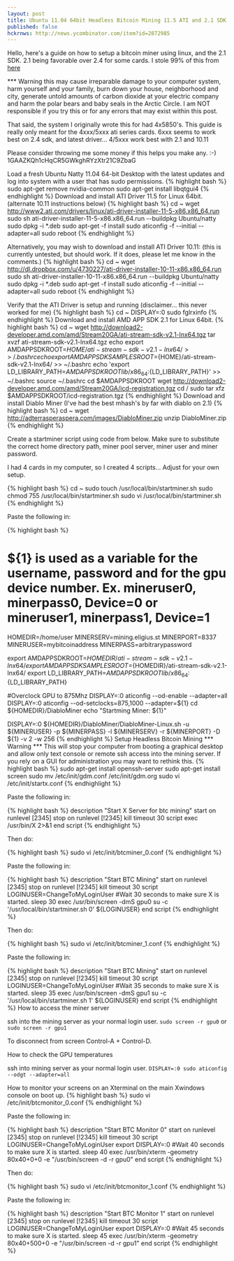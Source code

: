 ```yaml
---
layout: post
title: Ubuntu 11.04 64bit Headless Bitcoin Mining 11.5 ATI and 2.1 SDK
published: false
hckrnws: http://news.ycombinator.com/item?id=2872985
---
```


Hello, here's a guide on how to setup a bitcoin miner using linux, and the 2.1 SDK. 2.1 being favorable over 2.4 for some cards. I stole 99% of this from [here](http://forum.bitcoin.org/index.php?topic=9239.0)

*** Warning this may cause irreparable damage to your computer system, harm yourself and your family, burn down your house, neighborhood and city, generate untold amounts of carbon dioxide at your electric company and harm the polar bears and baby seals in the Arctic Circle.  I am NOT responsible if you try this or for any errors that may exist within this post.

That said, the system I originally wrote this for had 4x5850's. This guide is really only meant for the 4xxx/5xxx ati series cards. 6xxx seems to work best on 2.4 sdk, and latest driver... 4/5xxx work best with 2.1 and 10.11

Please consider throwing me some money if this helps you make any. :-) 1GAAZKQh1cHqCR5GWkghRYzXtr21C9ZbaG

Load a fresh Ubuntu Natty 11.04 64-bit Desktop with the latest updates and log into system with a user that has sudo permissions.
{% highlight bash %}
sudo apt-get remove nvidia-common
sudo apt-get install libqtgui4
{% endhighlight %}
Download and install ATI Driver 11.5 for Linux 64bit. (alternate 10.11 instructions below)
{% highlight bash %}
cd ~
wget http://www2.ati.com/drivers/linux/ati-driver-installer-11-5-x86.x86_64.run
sudo sh ati-driver-installer-11-5-x86.x86_64.run --buildpkg Ubuntu/natty
sudo dpkg -i *.deb
sudo apt-get -f install
sudo aticonfig -f --initial --adapter=all
sudo reboot
{% endhighlight %}

Alternatively, you may wish to download and install ATI Driver 10.11:
(this is currently untested, but should work. If it does, please let me know in the comments.)
{% highlight bash %}
cd ~
wget http://dl.dropbox.com/u/4730227/ati-driver-installer-10-11-x86.x86_64.run
sudo sh ati-driver-installer-10-11-x86.x86_64.run --buildpkg Ubuntu/natty
sudo dpkg -i *.deb
sudo apt-get -f install
sudo aticonfig -f --initial --adapter=all
sudo reboot
{% endhighlight %}

Verify that the ATI Driver is setup and running (disclaimer... this never
worked for me)
{% highlight bash %}
cd ~
DISPLAY=:0 sudo fglrxinfo
{% endhighlight %}
Download and install AMD APP SDK 2.1 for Linux 64bit.
{% highlight bash %}
cd ~
wget http://download2-developer.amd.com/amd/Stream20GA/ati-stream-sdk-v2.1-lnx64.tgz
tar xvzf ati-stream-sdk-v2.1-lnx64.tgz
echo export AMDAPPSDKROOT=${HOME}/ati-stream-sdk-v2.1-lnx64/ >> ~/.bashrc
echo export AMDAPPSDKSAMPLESROOT=${HOME}/ati-stream-sdk-v2.1-lnx64/ >> ~/.bashrc
echo 'export LD_LIBRARY_PATH=${AMDAPPSDKROOT}lib/x86_64:${LD_LIBRARY_PATH}' >> ~/.bashrc
source ~/.bashrc
cd $AMDAPPSDKROOT
wget http://download2-developer.amd.com/amd/Stream20GA/icd-registration.tgz
cd /
sudo tar xfz $AMDAPPSDKROOT/icd-registration.tgz
{% endhighlight %}
Download and install Diablo Miner (I've had the best mhash's by far with diablo on 2.1)
{% highlight bash %}
cd ~
wget http://adterrasperaspera.com/images/DiabloMiner.zip
unzip DiabloMiner.zip
{% endhighlight %}

Create a startminer script using code from below.  Make sure to substitute the correct home directory path, miner pool server, miner user and miner password.

I had 4 cards in my computer, so I created 4 scripts... Adjust for your own
setup.

{% highlight bash %}
cd ~
sudo touch /usr/local/bin/startminer.sh
sudo chmod 755 /usr/local/bin/startminer.sh
sudo vi /usr/local/bin/startminer.sh
{% endhighlight %}

Paste the following in:

{% highlight bash %}
# ${1} is used as a variable for the username, password and for the gpu device number.  Ex. mineruser0, minerpass0, Device=0 or mineruser1, minerpass1, Device=1
HOMEDIR=/home/user
MINERSERV=mining.eligius.st
MINERPORT=8337
MINERUSER=mybitcoinaddress
MINERPASS=arbitrarypassword

export AMDAPPSDKROOT=${HOMEDIR}/ati-stream-sdk-v2.1-lnx64/
export AMDAPPSDKSAMPLESROOT=${HOMEDIR}/ati-stream-sdk-v2.1-lnx64/
export LD_LIBRARY_PATH=${AMDAPPSDKROOT}lib/x86_64:${LD_LIBRARY_PATH}

#Overclock GPU to 875Mhz
DISPLAY=:0 aticonfig --od-enable --adapter=all
DISPLAY=:0 aticonfig --od-setclocks=875,1000 --adapter=${1}
cd ${HOMEDIR}/DiabloMiner
echo "Startming Miner: ${1}"

DISPLAY=:0 ${HOMEDIR}/DiabloMiner/DiabloMiner-Linux.sh -u ${MINERUSER} -p ${MINERPASS} -l ${MINERSERV} -r ${MINERPORT} -D ${1} -v 2 -w 256
{% endhighlight %}
Setup Headless Bitcoin Mining 
 *** Warning *** This will stop your computer from booting a graphical desktop and allow only text console or remote ssh access into the mining server. 
If you rely on a GUI for administration you may want to rethink this.
{% highlight bash %}
sudo apt-get install openssh-server
sudo apt-get install screen
sudo mv /etc/init/gdm.conf /etc/init/gdm.org
sudo vi /etc/init/startx.conf
{% endhighlight %}

Paste the following in:

{% highlight bash %}
description     "Start X Server for btc mining"
start on runlevel [2345]
stop on runlevel [!2345]
kill timeout 30
script
   exec /usr/bin/X 2>&1
end script
{% endhighlight %}

Then do:

{% highlight bash %}
   sudo vi /etc/init/btcminer_0.conf
{% endhighlight %}

Paste the following in:

{% highlight bash %}
description     "Start BTC Mining"
start on runlevel [2345]
stop on runlevel [!2345]
kill timeout 30
script
   LOGINUSER=ChangeToMyLoginUser
  #Wait 30 seconds to make sure X is started.
  sleep 30
  exec /usr/bin/screen -dmS gpu0 su -c '/usr/local/bin/startminer.sh 0' ${LOGINUSER}
end script
{% endhighlight %}

Then do:

{% highlight bash %}
   sudo vi /etc/init/btcminer_1.conf
{% endhighlight %}

Paste the following in:

{% highlight bash %}
description     "Start BTC Mining"
start on runlevel [2345]
stop on runlevel [!2345]
kill timeout 30
script
LOGINUSER=ChangeToMyLoginUser
#Wait 35 seconds to make sure X is started.
sleep 35
   exec /usr/bin/screen -dmS gpu1 su -c '/usr/local/bin/startminer.sh 1' ${LOGINUSER}
end script
{% endhighlight %}
How to access the miner server

ssh into the mining server as your normal login user.
`sudo screen -r gpu0` or `sudo screen -r gpu1`

To disconnect from screen Control-A + Control-D.

How to check the GPU temperatures

ssh into mining server as your normal login user.
`DISPLAY=:0 sudo aticonfig --odgt --adapter=all`

How to monitor your screens on an Xterminal on the main Xwindows console on boot up.
{% highlight bash %}
sudo vi /etc/init/btcmonitor_0.conf
{% endhighlight %}

Paste the following in:

{% highlight bash %}
description     "Start BTC Monitor 0"
start on runlevel [2345]
stop on runlevel [!2345]
kill timeout 30
script
  LOGINUSER=ChangeToMyLoginUser
  export DISPLAY=:0
  #Wait 40 seconds to make sure X is started.
  sleep 40
  exec  /usr/bin/xterm -geometry 80x40+0+0 -e "/usr/bin/screen -d -r gpu0"
end script
{% endhighlight %}

Then do:

{% highlight bash %}
sudo vi /etc/init/btcmonitor_1.conf
{% endhighlight %}


Paste the following in:

{% highlight bash %}
description     "Start BTC Monitor 1"
start on runlevel [2345]
stop on runlevel [!2345]
kill timeout 30
script
  LOGINUSER=ChangeToMyLoginUser
  export DISPLAY=:0
  #Wait 45 seconds to make sure X is started.
  sleep 45
  exec  /usr/bin/xterm -geometry 80x40+500+0 -e "/usr/bin/screen -d -r gpu1"
end script
{% endhighlight %}
